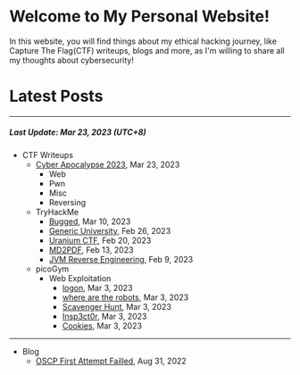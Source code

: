 # Welcome to My Personal Website!

In this website, you will find things about my ethical hacking journey, like Capture The Flag(CTF) writeups, blogs and more, as I'm willing to share all my thoughts about cybersecurity!

# Latest Posts

* * *
##### Last Update: Mar 23, 2023 (UTC+8)

- CTF Writeups
	- [Cyber Apocalypse 2023](https://siunam321.github.io/ctf/Cyber-Apocalypse-2023/), Mar 23, 2023
		- Web
		- Pwn
		- Misc
		- Reversing
	- TryHackMe
		- [Bugged](https://siunam321.github.io/ctf/tryhackme/Bugged), Mar 10, 2023
		- [Generic University](https://siunam321.github.io/ctf/tryhackme/Generic-University), Feb 26, 2023
		- [Uranium CTF](https://siunam321.github.io/ctf/tryhackme/Uranium-CTF), Feb 20, 2023
		- [MD2PDF](https://siunam321.github.io/ctf/tryhackme/MD2PDF), Feb 13, 2023
		- [JVM Reverse Engineering](https://siunam321.github.io/ctf/tryhackme/JVM-Reverse-Engineering), Feb 9, 2023
	- picoGym
		- Web Exploitation
			- [logon](https://siunam321.github.io/ctf/picoGym/Web-Exploitation/logon), Mar 3, 2023
			- [where are the robots](https://siunam321.github.io/ctf/picoGym/Web-Exploitation/where-are-the-robots), Mar 3, 2023
			- [Scavenger Hunt](https://siunam321.github.io/ctf/picoGym/Web-Exploitation/Scavenger-Hunt), Mar 3, 2023
			- [Insp3ct0r](https://siunam321.github.io/ctf/picoGym/Web-Exploitation/Insp3ct0r), Mar 3, 2023
			- [Cookies](https://siunam321.github.io/ctf/picoGym/Web-Exploitation/Cookies), Mar 3, 2023

* * *
- Blog
	- [OSCP First Attempt Failled](https://siunam321.github.io/blog/2022-08-31-OSCP-First-Attempt-Failled), Aug 31, 2022